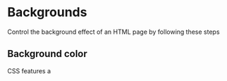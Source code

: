 # Backgrounds
Control the background effect of an HTML page by following these steps

## Background color
CSS features a 
